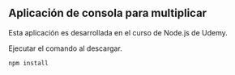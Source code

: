 ## Aplicación de consola para multiplicar

Esta aplicación es desarrollada en el curso de Node.js de Udemy.

Ejecutar el comando al descargar.

```
npm install
```